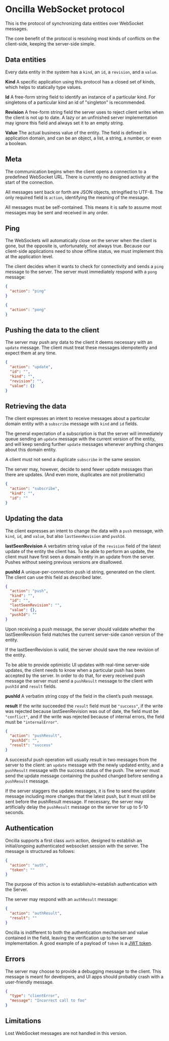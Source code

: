 # Oncilla WebSocket protocol

This is the protocol of synchronizing data entities over WebSocket messages.

The core benefit of the protocol is resolving most kinds of conflicts on the client-side, keeping the server-side simple.

## Data entities

Every data entity in the system has a `kind`, an `id`, a `revision`, and a `value`.

**Kind** A specific application using this protocol has a closed set of kinds, which helps to statically type values.

**Id** A free-form string field to identify an instance of a particular kind. For singletons of a particular kind an id of "singleton" is recommended.

**Revision** A free-form string field the server uses to reject client writes when the client is not up to date. A lazy or an unfinished server implementation may ignore this field and always set it to an empty string.

**Value** The actual business value of the entity. The field is defined in application domain, and can be an object, a list, a string, a number, or even a boolean.

## Meta

The communication begins when the client opens a connection to a predefined WebSocket URL. There is currently no designed activity at the start of the connection.

All messages sent back or forth are JSON objects, stringified to UTF-8. The only required field is `action`, identifying the meaning of the message.

All messages must be self-contained. This means it is safe to assume most messages may be sent and received in any order.

## Ping

The WebSockets will automatically close on the server when the client is gone, but the opposite is, unfortunately, not always true. Because our client-side applications need to show offline status, we must implement this at the application level.

The client decides when it wants to check for connectivity and sends a `ping` message to the server. The server must immediately respond with a `pong` message:

```json
{
  "action": "ping"
}

{
  "action": "pong"
}
```

## Pushing the data to the client

The server may push any data to the client it deems necessary with an `update` message. The client must treat these messages idempotently and expect them at any time.

```json
{
  "action": "update",
  "id": "",
  "kind": "",
  "revision": "",
  "value": {}
}
```

## Retrieving the data

The client expresses an intent to receive messages about a particular domain entity with a `subscribe` message with `kind` and `id` fields.

The general expectation of a subscription is that the server will immediately queue sending an `update` message with the current version of the entity, and will keep sending further `update` messages whenever anything changes about this domain entity.

A client must not send a duplicate `subscribe` in the same session.

The server may, however, decide to send fewer update messages than there are updates. (And even more, duplicates are not problematic)

```json
{
  "action": "subscribe",
  "kind": "",
  "id": ""
}
```

## Updating the data

The client expresses an intent to change the data with a `push` message, with `kind`, `id`, and `value`, but also `lastSeenRevision` and `pushId`.

**lastSeenRevision** A verbatim string value of the `revision` field of the latest update of the entity the client has. To be able to perform an update, the client must have first seen a domain entity in an update from the server. Pushes without seeing previous versions are disallowed.

**pushId** A unique-per-connection push id string, generated on the client. The client can use this field as described later.

```json
{
  "action": "push",
  "kind": "",
  "id": "",
  "lastSeenRevision": "",
  "value": {},
  "pushId": ""
}
```

Upon receiving a push message, the server should validate whether the lastSeenRevision field matches the current server-side canon version of the entity.

If the lastSeenRevision is valid, the server should save the new revision of the entity.

To be able to provide optimistic UI updates with real-time server-side updates, the client needs to know when a particular push has been accepted by the server. In order to do that, for every received push message the server must send a `pushResult` message to the client with `pushId` and `result` fields.

**pushId** A verbatim string copy of the field in the client’s push message.

**result** If the write succeeded the `result` field must be `"success"`, if the write was rejected because lastSeenRevision was out of date, the field must be `"conflict"`, and if the write was rejected because of internal errors, the field must be `"internalError"`.

```json
{
  "action": "pushResult",
  "pushId": "",
  "result": "success"
}
```

A successful push operation will usually result in two messages from the server to the client: an `update` message with the newly updated entity, and a `pushResult` message with the success status of the push. The server must send the update message containing the pushed changed before sending a `pushResult` message.

If the server staggers the update messages, it is fine to send the update message including more changes that the latest push, but it must still be sent before the pushResult message. If necessary, the server may artificially delay the `pushResult` message on the server for up to 5-10 seconds.

## Authentication

Oncilla supports a first class `auth` action, designed to establish an initial/ongoing authenticated websocket session with the server. The message is structured as follows:

```json
{
  "action": "auth",
  "token": ""
}
```

The purpose of this action is to establish/re-establish authentication with the Server.

The server may respond with an `authResult` message:

```json
{
  "action": "authResult",
  "result": ""
}
```

Oncilla is indifferent to both the authentication mechanism and value contained in the field, leaving the verification up to the server implementation. A good example of a payload of `token` is a [JWT token](https://jwt.io/).

## Errors

The server may choose to provide a debugging message to the client. This message is meant for developers, and UI apps should probably crash with a user-friendly message.

```json
{
  "type": "clientError",
  "message": "Incorrect call to foo"
}
```

## Limitations

Lost WebSocket messages are not handled in this version.
